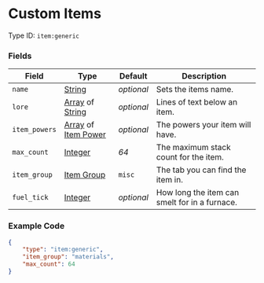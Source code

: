 # Custom Items

Type ID: `item:generic`

### Fields

   Field   | Type | Default | Description
-----------|------|---------|-------------
`name` | [String](../data_types/string.md) | *optional* | Sets the items name.
`lore` | [Array](../data_types/array.md) of [String](../data_types/string.md) | *optional* | Lines of text below an item.
`item_powers` | [Array](../data_types/array.md) of [Item Power](../data_types/item_power.md) | *optional* | The powers your item will have.
`max_count` | [Integer](../data_types/integer.md) | *64* | The maximum stack count for the item.
`item_group`| [Item Group](../data_types/item_groups.md) | `misc` | The tab you can find the item in.
`fuel_tick` | [Integer](../data_types/integer.md) | *optional* | How long the item can smelt for in a furnace.

### Example Code

```json
{
	"type": "item:generic",
	"item_group": "materials",
	"max_count": 64
}
```
